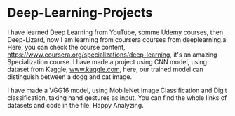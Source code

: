 # Deep-Learning-Projects
I have learned Deep Learning from YouTube, somme Udemy courses, then Deep-Lizard, now I am learning from coursera courses from deeplearning.ai
Here, you can check the course content, https://www.coursera.org/specializations/deep-learning, it's an amazing Specialization course.
I have made a project using CNN model, using dataset from Kaggle, www.kaggle.com, here, our trained model can distinguish between a dogg and cat image.

I have made a VGG16 model, using MobileNet Image Classification and Digit classification, taking hand gestures as input.
You can find the whole links of datasets and code in the file. 
Happy Analyzing.
